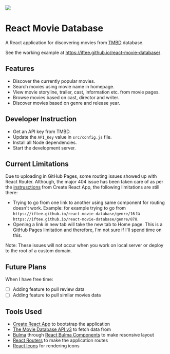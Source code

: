 ![](https://repository-images.githubusercontent.com/243993285/de860f00-5b8f-11ea-8f74-7fdf33a9decc)
# React Movie Database
A React application for discovering movies from [TMBD](https://www.themoviedb.org/) database.

See the working example at https://iftee.github.io/react-movie-database/

## Features
- Discover the currently popular movies.
- Search movies using movie name in homepage.
- View movie storyline, trailer, cast, information etc. from movie pages.
- Browse movies based on cast, director and writer.
- Discover movies based on genre and release year.

## Developer Instruction
- Get an API key from TMBD.
- Update the `API_Key` value in `src/config.js` file.
- Install all Node dependencies.
- Start the development server.

## Current Limitations
Due to uploading in GitHub Pages, some routing issues showed up with React Router. Although, the major 404 issue has been taken care of as per the [instrusctions](https://create-react-app.dev/docs/deployment/#notes-on-client-side-routing) from Create React App, the following limitations are still there:
- Trying to go from one link to another using same component for routing doesn't work. Example: for example trying to go from `https://iftee.github.io/react-movie-database/genre/16` to `https://iftee.github.io/react-movie-database/genre/878`.
- Opening a link in new tab will take the new tab to Home page. This is a GitHub Pages limitation and therefore, I'm not sure if I'll spend time on this.

Note: These issues will not occur when you work on local server or deploy to the root of a custom domain.

## Future Plans
When I have free time:
- [ ] Adding feature to pull review data
- [ ] Adding feature to pull similar movies data

## Tools Used
- [Create React App](https://create-react-app.dev/) to bootstrap the application
- [The Movie Database API v3](https://developers.themoviedb.org/3/getting-started/introduction) to fetch data from
- [Bulma](https://bulma.io/) through [React Bulma Components](https://www.npmjs.com/package/react-bulma-components) to make resonsive layout
- [React Routers](https://github.com/ReactTraining/react-router) to make the application routes
- [React Icons](https://react-icons.netlify.com/#/) for rendering icons
